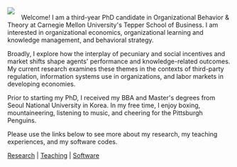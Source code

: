 <img style="float: left; margin: 0px 15px 15px 0px" src="https://saepark.github.io/assets/img/sae-seul-park.jpg">

Welcome! I am a third-year PhD candidate in Organizational Behavior & Theory at Carnegie Mellon University's Tepper School of Business. I am interested in organizational economics, organizational learning and knowledge management, and behavioral strategy. 

Broadly, I explore how the interplay of pecuniary and social incentives and market shifts shape agents' performance and knowledge-related outcomes. My current research examines these themes in the contexts of third-party regulation, information systems use in organizations, and labor markets in developing economies.

Prior to starting my PhD, I received my BBA and Master's degrees from Seoul National University in Korea. In my free time, I enjoy boxing, mountaineering, listening to music, and cheering for the Pittsburgh Penguins.

Please use the links below to see more about my research, my teaching experiences, and my software codes.

[Research](./research.html) | [Teaching](./teaching.html) | [Software](./software.html)
